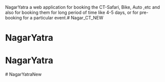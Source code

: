 NagarYatra a web application for booking the CT-Safari, Bike, Auto ,etc and also for booking them for long period of time like 4-5 days, or for pre-booking for a particular event.# Nagar_CT_NEW
# NagarYatra
# NagarYatra
#   N a g a r Y a t r a N e w  
 